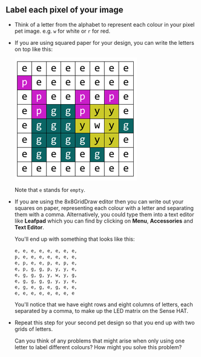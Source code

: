 ## Label each pixel of your image

- Think of a letter from the alphabet to represent each colour in your pixel pet image. e.g. `w` for white or `r` for red. 
- If you are using squared paper for your design, you can write the letters on top like this:

	![](images/label-squares.png)
	
	Note that `e` stands for `empty`.

- If you are using the 8x8GridDraw editor then you can write out your squares on paper, representing each colour with a letter and separating them with a comma. Alternatively, you could type them into a text editor like **Leafpad** which you can find by clicking on **Menu**, **Accessories** and **Text Editor**. 
	
	You'll end up with something that looks like this:
	
	```
	e, e, e, e, e, e, e, e,
	p, e, e, e, e, e, e, e,
	e, p, e, e, p, e, p, e,
	e, p, g, g, p, y, y, e,
	e, g, g, g, y, w, y, g,
	e, g, g, g, g, y, y, e,
	e, g, e, g, e, g, e, e,
	e, e, e, e, e, e, e, e
	```
	
	You'll notice that we have eight rows and eight columns of letters, each separated by a comma, to make up the LED matrix on the Sense HAT.
	
- Repeat this step for your second pet design so that you end up with two grids of letters.

	Can you think of any problems that might arise when only using one letter to label different colours? How might you solve this problem?	

